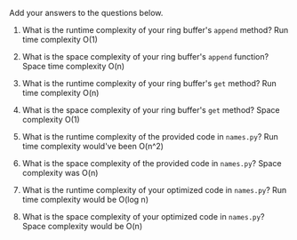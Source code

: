 Add your answers to the questions below.

1. What is the runtime complexity of your ring buffer's `append` method?
    Run time complexity O(1)
2. What is the space complexity of your ring buffer's `append` function?
    Space time complexity O(n)
3. What is the runtime complexity of your ring buffer's `get` method?
    Run time complexity O(n)
4. What is the space complexity of your ring buffer's `get` method?
    Space complexity O(1)

5. What is the runtime complexity of the provided code in `names.py`?
    Run time complexity would've been O(n^2)
6. What is the space complexity of the provided code in `names.py`?
    Space complexity was O(n)
7. What is the runtime complexity of your optimized code in `names.py`?
    Run time complexity would be O(log n)
8. What is the space complexity of your optimized code in `names.py`?
    Space complexity would be O(n)